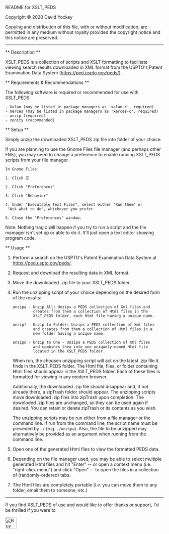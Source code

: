 README for XSLT_PEDS

  Copyright © 2020 David Yockey
  
  Copying and distribution of this file, with or without modification,
  are permitted in any medium without royalty provided the copyright
  notice and this notice are preserved.
  
<hr />
  
  ** Description **
  
  XSLT_PEDS is a collection of scripts and XSLT formatting to facilitate
  viewing search results downloaded in XML format from the USPTO's
  Patent Examination Data System (https://ped.uspto.gov/peds/).
  

  ** Requirements & Recommendations **
  
  The following software is required or recommended for use with XSLT_PEDS:
  
    - Xalan (may be listed in package managers as 'xalan-c', required)
    - Xerces (may be listed in package managers as 'xerces-c', required)
    - unzip (required)
    - zenity (recommended)


  ** Setup **

  Simply unzip the downloaded XSLT_PEDS zip file into folder of your choice.

  If you are planning to use the Gnome Files file manager (and perhaps other
  FMs), you may need to change a preference to enable running XSLT_PEDS
  scripts from your file manager.
  
    In Gnome Files:
  
    1. Click ☰
    
    2. Click "Preferences"

    3. Click "Behavior"
    
    4. Under "Executable Text Files", select either "Run them" or
     "Ask what to do", whichever you prefer.
       
    5. Close the "Preferences" window.
    
  Note: Nothing tragic will happen if you try to run a script and the file
  mamager isn't set up or able to do it. It'll just open a text editor
  showing program code.
  
  
  ** Usage **
  
  1. Perform a search on the USPTO's Patent Examination Data System at
  https://ped.uspto.gov/peds/.
  
  2. Request and download the resulting data in XML format.
    
  3. Move the downloaded .zip file to your XSLT_PEDS folder.
  
  4. Run the unzipping script of your choice depending on the desired
     form of the results:
     
         unzipa - Unzip All: Unzips a PEDS collection of Xml files and
                  creates from them a collection of Html files in the
                  XSLT_PEDS folder, each Html file having a unique name.
         
         unzipf - Unzip to Folder: Unzips a PEDS collection of Xml files
                  and creates from them a collection of Html files in a
                  new folder having a unique name.
         
         unzipo - Unzip to One - Unzips a PEDS collection of Xml files
                  and combines them into one uniquely-named Html file
                  located in the XSLT_PEDS folder.
  
     When run, the choosen unzipping script will act on the latest .zip
     file it finds in the XSLT_PEDS folder. The Html file, files, or
     folder containing Html files should appear in the XSLT_PEDS folder.
     Each of these files is formatted for viewing in any modern browser.
     
     Additionally, the downloaded .zip file should disappear and, if not
     already there, a zipTrash folder should appear. The unzipping
     scripts move downloaded .zip files into zipTrash upon completion.
     The downloded .zip files are unchanged, so they can be used again if
     desired. You can retain or delete zipTrash or its contents as you
     wish.
     
     The unzipping scripts may be run either from a file manager or the
     command line. If run from the command line, the script name must be
     preceded by `./` (e.g. `./unzipa`). Also, the file to be unzipped may
     alternatively be provided as an argument when running from the
     command line.
     
  5. Open one of the generated Html files to view the formatted PEDS data.
  
  6. Depending on the file manager used, you may be able to select
     multiple generated Html files and hit "Enter" -- or open a context
     menu (i.e. "right-click menu") and click "Open" -- to open the files
     in a collection of (randomly-ordered) tabs.
  
  7. The Html files are completely portable (i.e. you can move them to
     any folder, email them to someone, etc.)

<hr />

  If you find XSLT_PEDS of use and would like to offer thanks or support,
  I'd be thrilled if you were to
  
  <a href='https://ko-fi.com/T6T61X3W6' target='_blank'><img height='36' style='border:0px;height:36px;' src='https://cdn.ko-fi.com/cdn/kofi1.png?v=2' border='0' alt='Buy Me a Coffee at ko-fi.com' /></a>
